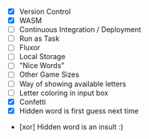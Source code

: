 - [x] Version Control
- [x] WASM
- [ ] Continuous Integration / Deployment
- [ ] Run as Task
- [ ] Fluxor
- [ ] Local Storage
- [ ] "Nice Words"
- [ ] Other Game Sizes
- [ ] Way of showing available letters
- [ ] Letter coloring in input box
- [x] Confetti
- [x] Hidden word is first guess next time
- [xor] Hidden word is an insult :)